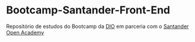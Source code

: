 # Bootcamp-Santander-Front-End

Repositório de estudos do Bootcamp da [DIO](https://web.dio.me/) em parceria com o [Santander Open Academy](https://www.santanderopenacademy.com/)
